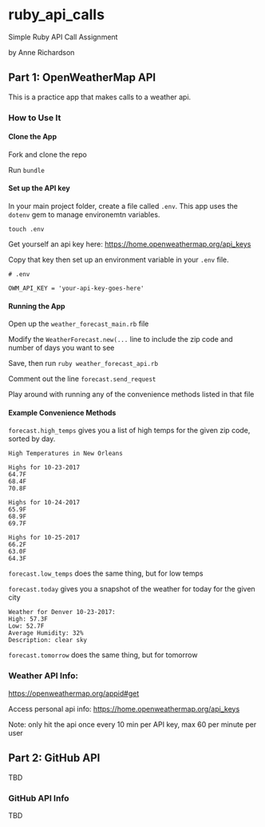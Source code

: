 # ruby_api_calls
Simple Ruby API Call Assignment

by Anne Richardson

## Part 1: OpenWeatherMap API

This is a practice app that makes calls to a weather api.

### How to Use It

#### Clone the App
Fork and clone the repo

Run `bundle`

#### Set up the API key
In your main project folder, create a file called `.env`. This app uses the `dotenv` gem to manage environemtn variables.
```
touch .env
```

Get yourself an api key here: https://home.openweathermap.org/api_keys

Copy that key then set up an environment variable in your `.env` file.
```
# .env

OWM_API_KEY = 'your-api-key-goes-here'

```

#### Running the App

Open up the `weather_forecast_main.rb` file

Modify the `WeatherForecast.new(...` line to include the zip code and number of days you want to see

Save, then run `ruby weather_forecast_api.rb`

Comment out the line `forecast.send_request`

Play around with running any of the convenience methods listed in that file

#### Example Convenience Methods

`forecast.high_temps` gives you a list of high temps for the given zip code, sorted by day.

```
High Temperatures in New Orleans

Highs for 10-23-2017
64.7F
68.4F
70.8F

Highs for 10-24-2017
65.9F
68.9F
69.7F

Highs for 10-25-2017
66.2F
63.0F
64.3F
```

`forecast.low_temps` does the same thing, but for low temps

`forecast.today` gives you a snapshot of the weather for today for the given city

```
Weather for Denver 10-23-2017:
High: 57.3F
Low: 52.7F
Average Humidity: 32%
Description: clear sky
```

`forecast.tomorrow` does the same thing, but for tomorrow

### Weather API Info:

https://openweathermap.org/appid#get

Access personal api info: https://home.openweathermap.org/api_keys

Note: only hit the api once every 10 min per API key, max 60 per minute per user

## Part 2: GitHub API

TBD

### GitHub API Info

TBD